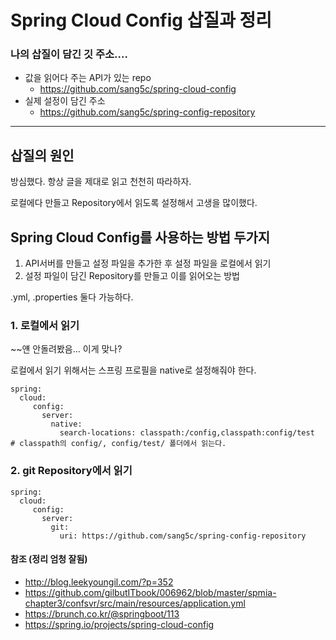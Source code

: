 # Spring Cloud Config 삽질과 정리

### 나의 삽질이 담긴 깃 주소....
- 값을 읽어다 주는 API가 있는 repo
    - https://github.com/sang5c/spring-cloud-config
- 실제 설정이 담긴 주소
    - https://github.com/sang5c/spring-config-repository

---

## 삽질의 원인
방심했다. 항상 글을 제대로 읽고 천천히 따라하자.

로컬에다 만들고 Repository에서 읽도록 설정해서 고생을 많이했다.


## Spring Cloud Config를 사용하는 방법 두가지
1. API서버를 만들고 설정 파일을 추가한 후 설정 파일을 로컬에서 읽기
2. 설정 파일이 담긴 Repository를 만들고 이를 읽어오는 방법

.yml, .properties 둘다 가능하다.


### 1. 로컬에서 읽기 
~~얜 안돌려봤음... 이게 맞나?

로컬에서 읽기 위해서는 스프링 프로필을 native로 설정해줘야 한다.
~~~
spring:
  cloud:
     config:
       server:
         native:
           search-locations: classpath:/config,classpath:config/test  # classpath의 config/, config/test/ 폴더에서 읽는다. 
~~~ 

### 2. git Repository에서 읽기
~~~
spring:
  cloud:
     config:
       server:
         git:
           uri: https://github.com/sang5c/spring-config-repository
~~~


#### 참조 (정리 엄청 잘됨)
- http://blog.leekyoungil.com/?p=352
- https://github.com/gilbutITbook/006962/blob/master/spmia-chapter3/confsvr/src/main/resources/application.yml
- https://brunch.co.kr/@springboot/113
- https://spring.io/projects/spring-cloud-config
